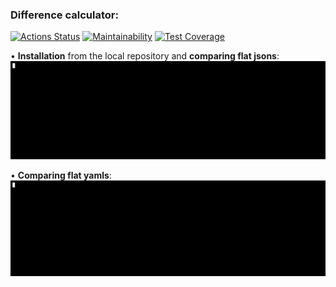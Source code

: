 ### Difference calculator:

[![Actions Status](https://github.com/Ingo-o/frontend-project-lvl2/workflows/hexlet-check/badge.svg)](https://github.com/Ingo-o/frontend-project-lvl2/actions) [![Maintainability](https://api.codeclimate.com/v1/badges/40944b2af766528bdb39/maintainability)](https://codeclimate.com/github/Ingo-o/frontend-project-lvl2/maintainability) [![Test Coverage](https://api.codeclimate.com/v1/badges/40944b2af766528bdb39/test_coverage)](https://codeclimate.com/github/Ingo-o/frontend-project-lvl2/test_coverage)

• **Installation** from the local repository and **comparing flat jsons**:
![Alt Text](gif/install-and-compare-flat-jsons.gif)

• **Comparing flat yamls**:
![Alt Text](gif/compare-flat-yamls.gif)
